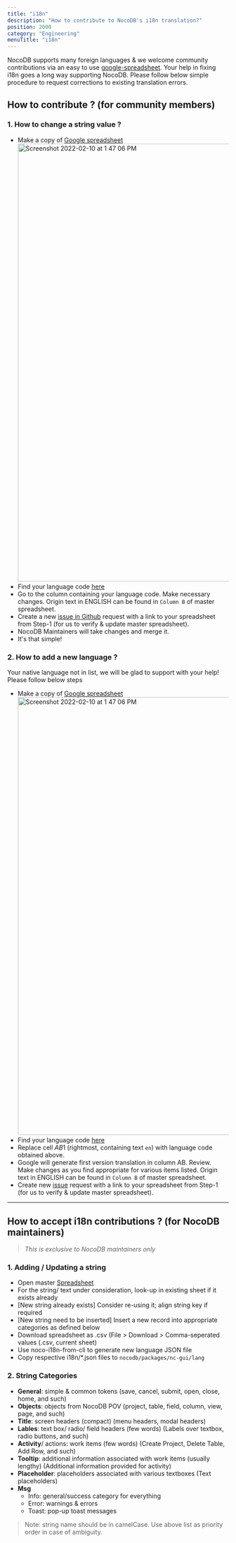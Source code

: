 ```yaml
---
title: "i18n"
description: "How to contribute to NocoDB's i18n translation?"
position: 2000
category: "Engineering"
menuTitle: "i18n"
---
```


NocoDB supports many foreign languages & we welcome community contributions via an easy to use [google-spreadsheet](https://docs.google.com/spreadsheets/d/1kGp92yLwhs1l7lwwgeor3oN1dFl7JZWuQOa4WSeZ0TE/edit#gid=2076107172).
Your help in fixing i18n goes a long way supporting NocoDB. Please follow below simple procedure to request corrections to existing translation errors.

## How to contribute ? (for community members)

### 1. How to change a string value ?
- Make a copy of [Google spreadsheet](https://docs.google.com/spreadsheets/d/1kGp92yLwhs1l7lwwgeor3oN1dFl7JZWuQOa4WSeZ0TE/edit#gid=2076107172)
  <img width="995" alt="Screenshot 2022-02-10 at 1 47 06 PM" src="https://user-images.githubusercontent.com/86527202/153368423-d1d898ef-bdcb-48c4-a772-b75e2c66566d.png">
- Find your language code [here](https://developers.google.com/admin-sdk/directory/v1/languages)
- Go to the column containing your language code. Make necessary changes. Origin text in ENGLISH can be found in `Column B` of master spreadsheet.
- Create a new [issue in Github](https://github.com/nocodb/nocodb/issues/new?assignees=dstala&labels=i18n+translation&template=i18n-translation-request.md&title=%5Bi18n%5D+Language+support+extension-+%3Clanguage+code%3E) request with a link to your spreadsheet from Step-1 (for us to verify & update master spreadsheet). 
- NocoDB Maintainers will take changes and merge it.
- It's that simple!




### 2. How to add a new language ?

Your native language not in list, we will be glad to support with your help! Please follow below steps

- Make a copy of [Google spreadsheet](https://docs.google.com/spreadsheets/d/1kGp92yLwhs1l7lwwgeor3oN1dFl7JZWuQOa4WSeZ0TE/edit#gid=2076107172)
  <img width="995" alt="Screenshot 2022-02-10 at 1 47 06 PM" src="https://user-images.githubusercontent.com/86527202/153368423-d1d898ef-bdcb-48c4-a772-b75e2c66566d.png">
- Find your language code [here](https://developers.google.com/admin-sdk/directory/v1/languages)
- Replace cell $AB$1 (rightmost, containing text `en`) with language code obtained above.
- Google will generate first version translation in column AB. Review. Make changes as you find appropriate for various items listed. Origin text in ENGLISH can be found in `Column B` of master spreadsheet.
- Create new [issue](https://github.com/nocodb/nocodb/issues/new?assignees=dstala&labels=i18n+translation&template=i18n-translation-request.md&title=%5Bi18n%5D+Language+support+extension-+%3Clanguage+code%3E) request with a link to your spreadsheet from Step-1 (for us to verify & update master spreadsheet).

---

## How to accept i18n contributions ? (for NocoDB maintainers)

> _This is exclusive to NocoDB maintainers only_

### 1. Adding / Updating a string
- Open master [Spreadsheet](https://docs.google.com/spreadsheets/d/1kGp92yLwhs1l7lwwgeor3oN1dFl7JZWuQOa4WSeZ0TE/edit#gid=2076107172)
- For the string/ text under consideration, look-up in existing sheet if it exists already
- [New string already exists] Consider re-using it; align string key if required
- [New string need to be inserted] Insert a new record into appropriate categories as defined below
- Download spreadsheet as .csv (File > Download > Comma-seperated values (.csv, current sheet)
- Use noco-i18n-from-cli to generate new language JSON file
- Copy respective i18n/\*.json files to `nocodb/packages/nc-gui/lang`

### 2. String Categories
-   **General**: simple & common tokens (save, cancel, submit, open, close, home, and such)
-   **Objects**: objects from NocoDB POV (project, table, field, column, view, page, and such)
-   **Title**: screen headers (compact) (menu headers, modal headers)
-   **Lables**: text box/ radio/ field headers (few words) (Labels over textbox, radio buttons, and such)
-   **Activity**/ actions: work items (few words) (Create Project, Delete Table, Add Row, and such)
-   **Tooltip**: additional information associated with work items (usually lengthy) (Additional information provided for activity)
-   **Placeholder**: placeholders associated with various textboxes (Text placeholders)
-   **Msg**
    -   Info: general/success category for everything
    -   Error: warnings & errors
    -   Toast: pop-up toast messages

> Note: string name should be in camelCase. Use above list as priority order in case of ambiguity.
